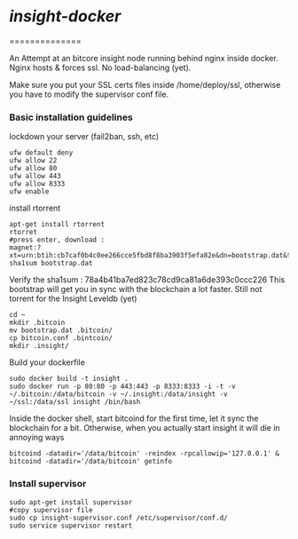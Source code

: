 # *insight-docker*
==============

An Attempt at an bitcore insight node running behind nginx inside docker. Nginx hosts & forces ssl. No load-balancing (yet).

Make sure you put your SSL certs files inside /home/deploy/ssl, otherwise you have to modify the supervisor conf file.

### Basic installation guidelines

lockdown your server (fail2ban, ssh, etc)

    ufw default deny
    ufw allow 22
    ufw allow 80
    ufw allow 443
    ufw allow 8333
    ufw enable
    

install rtorrent

    apt-get install rtorrent
    rtorret
    #press enter, download :
    magnet:?xt=urn:btih:cb7caf0b4c0ee266cce5fbd8f8ba3903f5efa82e&dn=bootstrap.dat&tr=udp://tracker.openbittorrent.com:80&tr=udp://tracker.publicbt.com:80&tr=udp://tracker.ccc.de:80&tr=udp://tracker.istole.it:80
    sha1sum bootstrap.dat

Verify the sha1sum : 78a4b41ba7ed823c78cd9ca81a6de393c0ccc226
This bootstrap will get you in sync with the blockchain a lot faster. Still not torrent for the Insight Leveldb (yet)

    cd ~
    mkdir .bitcoin
    mv bootstrap.dat .bitcoin/
    cp bitcoin.conf .bintcoin/
    mkdir .insight/
 
Build your dockerfile

    sudo docker build -t insight .
    sudo docker run -p 80:80 -p 443:443 -p 8333:8333 -i -t -v ~/.bitcoin:/data/bitcoin -v ~/.insight:/data/insight -v ~/ssl:/data/ssl insight /bin/bash
 
Inside the docker shell, start bitcoind for the first time, let it sync the blockchain for a bit. Otherwise, when you actually start insight it will die in annoying ways

    bitcoind -datadir='/data/bitcoin' -reindex -rpcallowip='127.0.0.1' &
    bitcoind -datadir='/data/bitcoin' getinfo


 
 ### Install supervisor
 
    sudo apt-get install supervisor
    #copy supervisor file
    sudo cp insight-supervisor.conf /etc/supervisor/conf.d/
    sudo service supervisor restart
    
    
